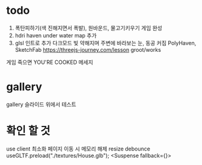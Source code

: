 # todo

1. 폭탄피하기(색 진해지면서 폭발), 원바운드, 물고기키우기 게임 완성
2. hdri haven under water map 추가
3. glsl 인트로 추가 다크모드 빛 약해지며 주변에 바라보는 눈, 동공 커짐
   PolyHaven, SketchFab
   https://threejs-journey.com/lesson
   groot/works

게임 죽으면 YOU'RE COOKED 메세지

# gallery

gallery 슬라이드 위에서 테스트

# 확인 할 것

use client 최소화
페이지 이동 시 메모리 해제
resize debounce
useGLTF.preload("./textures/House.glb");
<Suspense fallback={<Loader />}>
